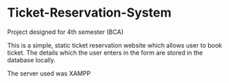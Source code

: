 # Ticket-Reservation-System
Project designed for 4th semester (BCA)

This is a simple, static ticket reservation website which allows user to book ticket. 
The details which the user enters in the form are stored in the database locally. 

The server used was XAMPP
